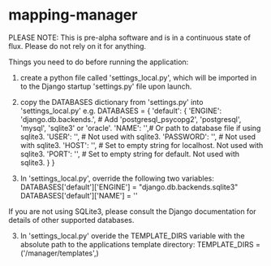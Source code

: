 mapping-manager
===============

PLEASE NOTE: This is pre-alpha software and is in a continuous state of flux. Please do not rely on it for anything.

Things you need to do before running the application:

1) create a python file called 'settings_local.py', which will be imported in to
the Django startup 'settings.py' file upon launch.

2) copy the DATABASES dictionary from 'settings.py' into 'settings_local.py' e.g.
DATABASES = {
    'default': {
        'ENGINE': 'django.db.backends.', # Add 'postgresql_psycopg2', 'postgresql', 'mysql', 'sqlite3' or 'oracle'.
        'NAME': '',# Or path to database file if using sqlite3.
        'USER': '',                      # Not used with sqlite3.
        'PASSWORD': '',                  # Not used with sqlite3.
        'HOST': '',                      # Set to empty string for localhost. Not used with sqlite3.
        'PORT': '',                      # Set to empty string for default. Not used with sqlite3.
    }
}

2) In 'settings_local.py', override the following two variables:
    DATABASES['default']['ENGINE'] = "django.db.backends.sqlite3"
    DATABASES['default']['NAME'] = '<absolute path to your SQLite3 db>'

If you are not using SQLite3, please consult the Django documentation for
details of other supported databases.

3) In 'settings_local.py' overide the TEMPLATE_DIRS variable with the 
absolute path to the applications template directory:
    TEMPLATE_DIRS = ('<absolute path to this app>/manager/templates',)

